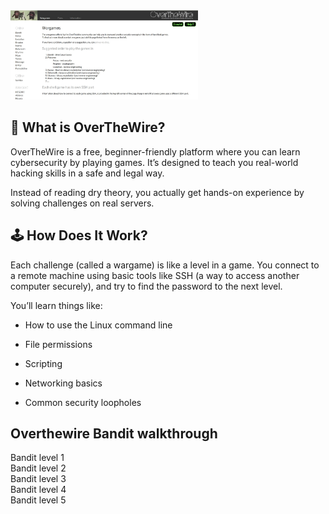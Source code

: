 <img src="overthewire.jpg" alt="Logo" width="300">


## 🔐 What is OverTheWire?

OverTheWire is a free, beginner-friendly platform where you can learn cybersecurity by playing games. It’s designed to teach you real-world hacking skills in a safe and legal way.

Instead of reading dry theory, you actually get hands-on experience by solving challenges on real servers.

## 🕹️ How Does It Work?

Each challenge (called a wargame) is like a level in a game. You connect to a remote machine using basic tools like SSH (a way to access another computer securely), and try to find the password to the next level.

You’ll learn things like:

- How to use the Linux command line

- File permissions

- Scripting

- Networking basics

- Common security loopholes

## Overthewire Bandit walkthrough

Bandit level 1  
Bandit level 2  
Bandit level 3  
Bandit level 4  
Bandit level 5  


